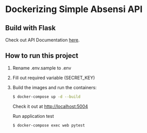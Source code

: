 # Dockerizing Simple Absensi API

## Build with Flask

Check out API Documentation [here](https://golden-mochi-2dc.notion.site/HR-API-System-1dd8578ab3f944ab915c3eb303738b49).

## How to run this project

1. Rename .env.sample to .env
2. Fill out required variable (SECRET_KEY)
3. Build the images and run the containers:

    ```sh
    $ docker-compose up -d --build
    ```

    Check it out at [http://localhost:5004](http://localhost:5004)

    Run application test 

    ```sh
    $ docker-compose exec web pytest
    ```